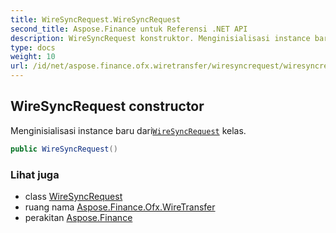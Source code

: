 ```yaml
---
title: WireSyncRequest.WireSyncRequest
second_title: Aspose.Finance untuk Referensi .NET API
description: WireSyncRequest konstruktor. Menginisialisasi instance baru dariWireSyncRequest kelas.
type: docs
weight: 10
url: /id/net/aspose.finance.ofx.wiretransfer/wiresyncrequest/wiresyncrequest/
---
```

## WireSyncRequest constructor

Menginisialisasi instance baru dari[`WireSyncRequest`](../) kelas.

```csharp
public WireSyncRequest()
```

### Lihat juga

* class [WireSyncRequest](../)
* ruang nama [Aspose.Finance.Ofx.WireTransfer](../../wiresyncrequest/)
* perakitan [Aspose.Finance](../../../)


